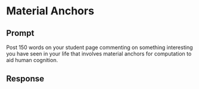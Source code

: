 # Material Anchors

## Prompt

Post 150 words on your student page commenting on something interesting you have seen in your life that involves material anchors for computation to aid human cognition.

## Response


